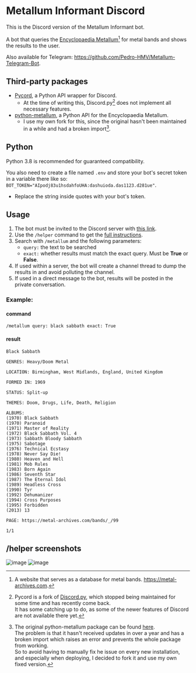 # Metallum Informant Discord
This is the Discord version of the Metallum Informant bot.

A bot that queries the [Encyclopaedia Metallum](www.metal-archives.com)[^1] for metal bands and shows the results to the user.

Also available for Telegram: https://github.com/Pedro-HMV/Metallum-Telegram-Bot.

## Third-party packages
- [Pycord](https://github.com/Pycord-Development/pycord), a Python API wrapper for Discord.
  - At the time of writing this, Discord.py[^2] does not implement all necessary features.
- [python-metallum](https://github.com/Pedro-HMV/python-metallum), a Python API for the Encyclopaedia Metallum.
  - I use my own fork for this, since the original hasn't been maintained in a while and had a broken import[^3].

## Python
Python 3.8 is recommended for guaranteed compatibility.

You also need to create a file named `.env` and store your bot's secret token in a variable there like so: `BOT_TOKEN="AIpodj83u1hsdahfoUHA:dashuioda.das1123.d281ue"`.  
   - Replace the string inside quotes with your bot's token.

## Usage
1. The bot must be invited to the Discord server with [this link](https://discord.com/api/oauth2/authorize?client_id=954922759220256850&permissions=309237647360&scope=bot%20applications.commands).
2. Use the `/helper` command to get the [full instructions](#helper-screenshots).
3. Search with `/metallum` and the following parameters:
   - `query:` the text to be searched
   - `exact:` whether results must match the exact query. Must be **True** or **False**.
4. If used within a server, the bot will create a channel thread to dump the results in and avoid polluting the channel.
5. If used in a direct message to the bot, results will be posted in the private conversation.
### Example:
#### command
`/metallum query: black sabbath exact: True`
#### result
```
Black Sabbath

GENRES: Heavy/Doom Metal

LOCATION: Birmingham, West Midlands, England, United Kingdom

FORMED IN: 1969

STATUS: Split-up

THEMES: Doom, Drugs, Life, Death, Religion

ALBUMS: 
(1970) Black Sabbath
(1970) Paranoid
(1971) Master of Reality
(1972) Black Sabbath Vol. 4
(1973) Sabbath Bloody Sabbath
(1975) Sabotage
(1976) Technical Ecstasy
(1978) Never Say Die!
(1980) Heaven and Hell
(1981) Mob Rules
(1983) Born Again
(1986) Seventh Star
(1987) The Eternal Idol
(1989) Headless Cross
(1990) Tyr
(1992) Dehumanizer
(1994) Cross Purposes
(1995) Forbidden
(2013) 13

PAGE: https://metal-archives.com/bands/_/99

1/1
```
## /helper screenshots
![image](https://user-images.githubusercontent.com/85079897/161409476-b59df49d-2f68-459f-bb73-09f8e8488576.png)
![image](https://user-images.githubusercontent.com/85079897/161409499-4f2a756d-7b4d-4f24-8c20-25716902eb0c.png)

[^1]: A website that serves as a database for metal bands.
  https://metal-archives.com.
[^2]: Pycord is a fork of [Discord.py](https://github.com/Rapptz/discord.py), which stopped being maintained for some time and has recently come back.  
  It has some catching up to do, as some of the newer features of Discord are not available there yet.
[^3]: The original python-metallum package can be found [here](https://github.com/lcharlick/python-metallum).  
  The problem is that it hasn't received updates in over a year and has a broken import which raises an error and prevents the whole package from working.  
  So to avoid having to manually fix he issue on every new installation, and especially when deploying, I decided to fork it and use my own fixed version.
